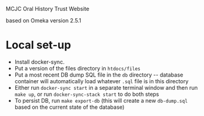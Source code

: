 MCJC Oral History Trust Website

based on Omeka version 2.5.1

# Local set-up

* Install docker-sync.
* Put a version of the files directory in `htdocs/files`
* Put a most recent DB dump SQL file in the `db` directory -- database container will automatically load whatever `.sql` file is in this directory
* Either run `docker-sync start` in a separate terminal window and then run `make up`, or run `docker-sync-stack start` to do both steps
* To persist DB, run `make export-db` (this will create a new `db-dump.sql` based on the current state of the database)
